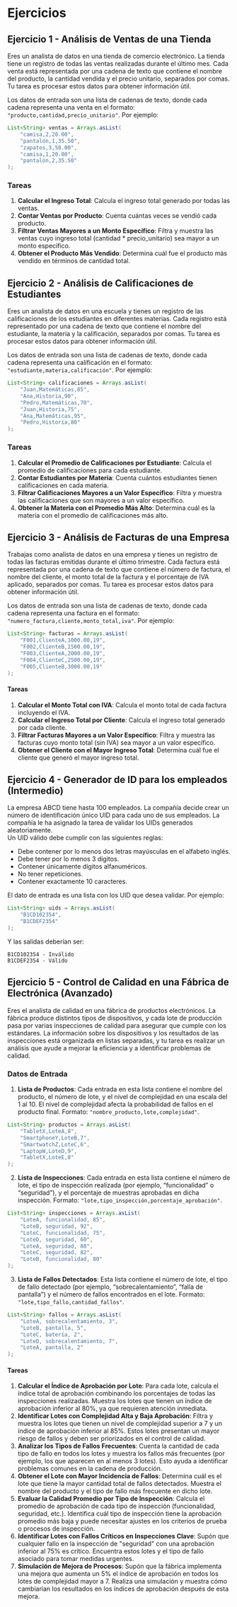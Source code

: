# Ejercicios

## Ejercicio 1 - Análisis de Ventas de una Tienda
Eres un analista de datos en una tienda de comercio electrónico. La tienda tiene un registro de todas las ventas realizadas durante el último mes. Cada venta está representada por una cadena de texto que contiene el nombre del producto, la cantidad vendida y el precio unitario, separados por comas. Tu tarea es procesar estos datos para obtener información útil.

Los datos de entrada son una lista de cadenas de texto, donde cada cadena representa una venta en el formato: `"producto,cantidad,precio_unitario"`. Por ejemplo:
```Java
List<String> ventas = Arrays.asList(
    "camisa,2,20.00",
    "pantalón,1,35.50",
    "zapatos,3,50.00",
    "camisa,1,20.00",
    "pantalón,2,35.50"
);
```
### Tareas
1. **Calcular el Ingreso Total**: Calcula el ingreso total generado por todas las ventas.
1. **Contar Ventas por Producto**: Cuenta cuántas veces se vendió cada producto.
1. **Filtrar Ventas Mayores a un Monto Específico**: Filtra y muestra las ventas cuyo ingreso total (cantidad * precio_unitario) sea mayor a un monto específico.
1. **Obtener el Producto Más Vendido**: Determina cuál fue el producto más vendido en términos de cantidad total.

## Ejercicio 2 - Análisis de Calificaciones de Estudiantes
Eres un analista de datos en una escuela y tienes un registro de las calificaciones de los estudiantes en diferentes materias. Cada registro está representado por una cadena de texto que contiene el nombre del estudiante, la materia y la calificación, separados por comas. Tu tarea es procesar estos datos para obtener información útil.

Los datos de entrada son una lista de cadenas de texto, donde cada cadena representa una calificación en el formato: `"estudiante,materia,calificación"`. Por ejemplo:
```Java
List<String> calificaciones = Arrays.asList(
    "Juan,Matemáticas,85",
    "Ana,Historia,90",
    "Pedro,Matemáticas,70",
    "Juan,Historia,75",
    "Ana,Matemáticas,95",
    "Pedro,Historia,80"
);
```
### Tareas
1. **Calcular el Promedio de Calificaciones por Estudiante**: Calcula el promedio de calificaciones para cada estudiante.
1. **Contar Estudiantes por Materia**: Cuenta cuántos estudiantes tienen calificaciones en cada materia.
1. **Filtrar Calificaciones Mayores a un Valor Específico**: Filtra y muestra las calificaciones que son mayores a un valor específico.
1. **Obtener la Materia con el Promedio Más Alto**: Determina cuál es la materia con el promedio de calificaciones más alto.

## Ejercicio 3 - Análisis de Facturas de una Empresa
Trabajas como analista de datos en una empresa y tienes un registro de todas las facturas emitidas durante el último trimestre. Cada factura está representada por una cadena de texto que contiene el número de factura, el nombre del cliente, el monto total de la factura y el porcentaje de IVA aplicado, separados por comas. Tu tarea es procesar estos datos para obtener información útil.

Los datos de entrada son una lista de cadenas de texto, donde cada cadena representa una factura en el formato: `"numero_factura,cliente,monto_total,iva"`. Por ejemplo:
```Java
List<String> facturas = Arrays.asList(
    "F001,ClienteA,1000.00,19",
    "F002,ClienteB,1500.00,19",
    "F003,ClienteA,2000.00,19",
    "F004,ClienteC,2500.00,19",
    "F005,ClienteB,3000.00,19"
);
```
#### Tareas
1. **Calcular el Monto Total con IVA**: Calcula el monto total de cada factura incluyendo el IVA.
1. **Calcular el Ingreso Total por Cliente**: Calcula el ingreso total generado por cada cliente.
1. **Filtrar Facturas Mayores a un Valor Específico**: Filtra y muestra las facturas cuyo monto total (sin IVA) sea mayor a un valor específico.
1. **Obtener el Cliente con el Mayor Ingreso Total**: Determina cuál fue el cliente que generó el mayor ingreso total.

## Ejercicio 4 - Generador de ID para los empleados (Intermedio)
La empresa ABCD tiene hasta 100 empleados. La compañía decide crear un número de identificación único UID para cada uno de sus empleados. La compañía le ha asignado la tarea de validar los UIDs generados aleatoriamente.  
Un UID válido debe cumplir con las siguientes reglas:
- Debe contener por lo menos dos letras mayúsculas en el alfabeto inglés.
- Debe tener por lo menos 3 dígitos.
- Contener únicamente dígitos alfanuméricos.
- No tener repeticiones.
- Contener exactamente 10 caracteres.

El dato de entrada es una lista con los UID que desea validar. Por ejemplo:
```Java
List<String> uids = Arrays.asList(
    "B1CD102354",
    "B1CDEF2354"
);
```
Y las salidas deberían ser:
```
B1CD102354 - Inválido
B1CDEF2354 - Válido
```

## Ejercicio 5 - Control de Calidad en una Fábrica de Electrónica (Avanzado)
Eres el analista de calidad en una fábrica de productos electrónicos. La fábrica produce distintos tipos de dispositivos, y cada lote de producción pasa por varias inspecciones de calidad para asegurar que cumple con los estándares. La información sobre los dispositivos y los resultados de las inspecciones está organizada en listas separadas, y tu tarea es realizar un análisis que ayude a mejorar la eficiencia y a identificar problemas de calidad.

### Datos de Entrada
1. **Lista de Productos**: Cada entrada en esta lista contiene el nombre del producto, el número de lote, y el nivel de complejidad en una escala del 1 al 10. El nivel de complejidad afecta la probabilidad de fallos en el producto final. Formato: `"nombre_producto,lote,complejidad"`.
```Java
List<String> productos = Arrays.asList(
    "TabletX,LoteA,8",
    "SmartphoneY,LoteB,7",
    "SmartwatchZ,LoteC,6",
    "LaptopW,LoteD,9",
    "TabletX,LoteE,8"
);
```
2. **Lista de Inspecciones**: Cada entrada en esta lista contiene el número de lote, el tipo de inspección realizada (por ejemplo, “funcionalidad” o “seguridad”), y el porcentaje de muestras aprobadas en dicha inspección. Formato: `"lote,tipo_inspección,porcentaje_aprobación"`.
```Java
List<String> inspecciones = Arrays.asList(
    "LoteA, funcionalidad, 85",
    "LoteB, seguridad, 92",
    "LoteC, funcionalidad, 75",
    "LoteD, seguridad, 60",
    "LoteA, seguridad, 88",
    "LoteC, seguridad, 82",
    "LoteB, funcionalidad, 80"
);
```
3. **Lista de Fallos Detectados**: Esta lista contiene el número de lote, el tipo de fallo detectado (por ejemplo, “sobrecalentamiento”, “falla de pantalla”) y el número de fallos encontrados en el lote. Formato: `"lote,tipo_fallo,cantidad_fallos"`.
```Java
List<String> fallos = Arrays.asList(
    "LoteA, sobrecalentamiento, 3",
    "LoteB, pantalla, 5",
    "LoteC, batería, 2",
    "LoteD, sobrecalentamiento, 7",
    "LoteA, pantalla, 2"
);
```
#### Tareas 
1. **Calcular el Índice de Aprobación por Lote**: Para cada lote, calcula el índice total de aprobación combinando los porcentajes de todas las inspecciones realizadas. Muestra los lotes que tienen un índice de aprobación inferior al 80%, ya que requieren atención inmediata. 
1. **Identificar Lotes con Complejidad Alta y Baja Aprobación**: Filtra y muestra los lotes que tienen un nivel de complejidad superior a 7 y un índice de aprobación inferior al 85%. Estos lotes presentan un mayor riesgo de fallos y deben ser priorizados en el control de calidad. 
1. **Analizar los Tipos de Fallos Frecuentes**: Cuenta la cantidad de cada tipo de fallo en todos los lotes y muestra los fallos más frecuentes (por ejemplo, los que aparecen en al menos 3 lotes). Esto ayuda a identificar problemas comunes en la cadena de producción. 
1. **Obtener el Lote con Mayor Incidencia de Fallos**: Determina cuál es el lote que tiene la mayor cantidad total de fallos detectados. Muestra el nombre del producto y el tipo de fallo más frecuente en dicho lote. 
1. **Evaluar la Calidad Promedio por Tipo de Inspección**: Calcula el promedio de aprobación de cada tipo de inspección (funcionalidad, seguridad, etc.). Identifica cuál tipo de inspección tiene la aprobación promedio más baja y puede necesitar ajustes en los criterios de prueba o procesos de inspección. 
1. **Identificar Lotes con Fallos Críticos en Inspecciones Clave**: Supón que cualquier fallo en la inspección de "seguridad" con una aprobación inferior al 75% es crítico. Encuentra estos lotes y el tipo de fallo asociado para tomar medidas urgentes. 
1. **Simulación de Mejora de Procesos**: Supón que la fábrica implementa una mejora que aumenta un 5% el índice de aprobación en todos los lotes de complejidad mayor a 7. Realiza una simulación y muestra cómo cambiarían los resultados en los índices de aprobación después de esta mejora.

